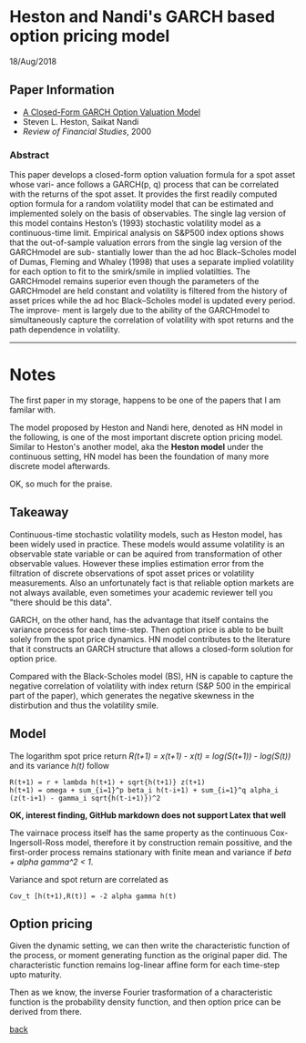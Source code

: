 # Heston and Nandi's GARCH based option pricing model
18/Aug/2018

## Paper Information
- [A Closed-Form GARCH Option Valuation Model](https://papers.ssrn.com/sol3/papers.cfm?abstract_id=210009)
- Steven L. Heston, Saikat Nandi
- _Review of Financial Studies_, 2000

### Abstract
This paper develops a closed-form option valuation formula for a spot asset whose vari- ance follows a GARCH(p, q) process that can be correlated with the returns of the spot asset. It provides the first readily computed option formula for a random volatility model that can be estimated and implemented solely on the basis of observables. The single lag version of this model contains Heston’s (1993) stochastic volatility model as a continuous-time limit. Empirical analysis on S&P500 index options shows that the out-of-sample valuation errors from the single lag version of the GARCHmodel are sub- stantially lower than the ad hoc Black–Scholes model of Dumas, Fleming and Whaley (1998) that uses a separate implied volatility for each option to fit to the smirk/smile in implied volatilties. The GARCHmodel remains superior even though the parameters of the GARCHmodel are held constant and volatility is filtered from the history of asset prices while the ad hoc Black–Scholes model is updated every period. The improve- ment is largely due to the ability of the GARCHmodel to simultaneously capture the correlation of volatility with spot returns and the path dependence in volatility.

---
# Notes
The first paper in my storage, happens to be one of the papers that I am familar with.

The model proposed by Heston and Nandi here, denoted as HN model in the following, is one of the most important discrete option pricing model.
Similar to Heston's another model, aka the **Heston model** under the continuous setting, HN model has been the foundation of many more discrete model afterwards. 

OK, so much for the praise.

## Takeaway
Continuous-time stochastic volatility models, such as Heston model, has been widely used in practice. 
These models would assume volatility is an observable state variable or can be aquired from transformation of other observable values. However these implies estimation error from the filtration of discrete observations of spot asset prices or volatility measurements. Also an unfortunately fact is that reliable option markets are not always available, even sometimes your academic reviewer tell you "there should be this data".

GARCH, on the other hand, has the advantage that itself contains the variance process for each time-step. Then option price is able to be built solely from the spot price dynamics. HN model contributes to the literature that it constructs an GARCH structure that allows a closed-form solution for option price.

Compared with the Black-Scholes model (BS), HN is capable to capture the negative correlation of volatility with index return (S&P 500 in the empirical part of the paper), which generates the negative skewness in the distirbution and thus the volatility smile.

## Model
The logarithm spot price return _R(t+1) = x(t+1) - x(t) = log(S(t+1)) - log(S(t))_ and its variance _h(t)_ follow 
```
R(t+1) = r + lambda h(t+1) + sqrt{h(t+1)} z(t+1)
h(t+1) = omega + sum_{i=1}^p beta_i h(t-i+1) + sum_{i=1}^q alpha_i (z(t-i+1) - gamma_i sqrt{h(t-i+1)})^2
```
**OK, interest finding, GitHub markdown does not support Latex that well**

The vairnace process itself has the same property as the continuous Cox-Ingersoll-Ross model, therefore it by construction remain possitive, and the first-order process remains stationary with finite mean and variance if _beta + alpha gamma^2 < 1_.

Variance and spot return are correlated as
```
Cov_t [h(t+1),R(t)] = -2 alpha gamma h(t)
```

## Option pricing
Given the dynamic setting, we can then write the characteristic function of the process, or moment generating function as the original paper did. The characteristic function remains log-linear affine form for each time-step upto maturity.

Then as we know, the inverse Fourier trasformation of a characteristic function is the probability density function, and then option price can be derived from there.


[back](../README.md)
